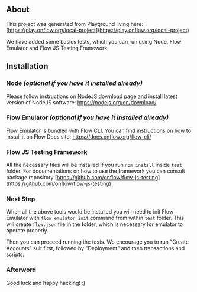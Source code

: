 ## About

This project was generated from Playground living here:
[https://play.onflow.org/local-project](https://play.onflow.org/local-project)

We have added some basics tests, which you can run using Node, Flow Emulator and Flow JS Testing Framework.

## Installation

### Node _(optional if you have it installed already)_

Please follow instructions on NodeJS download page and install latest version of NodeJS software:
https://nodejs.org/en/download/

### Flow Emulator _(optional if you have it installed already)_

Flow Emulator is bundled with Flow CLI. You can find instructions on how to install it on Flow Docs site:
https://docs.onflow.org/flow-cli/

### Flow JS Testing Framework

All the necessary files will be installed if you run `npm install` inside `test` folder. For documentations on how to use
the framework you can consult package repository [https://github.com/onflow/flow-js-testing](https://github.com/onflow/flow-js-testing)

### Next Step

When all the above tools would be installed you will need to init Flow Emulator with `flow emulator init` command from within
`test` folder. This will create `flow.json` file in the folder, which is necessary for emulator to operate properly.

Then you can proceed running the tests. We encourage you to run "Create Accounts" suit first, followed by "Deployment" and then
transactions and scripts.

### Afterword

Good luck and happy hacking! :)
